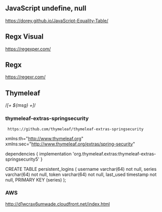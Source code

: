 ## JavaScript undefine, null
https://dorey.github.io/JavaScript-Equality-Table/

## Regx Visual
https://regexper.com/

## Regx
https://regexr.com/

## Thymeleaf
/*[+ ${msg} +]*/

### thymeleaf-extras-springsecurity
     https://github.com/thymeleaf/thymeleaf-extras-springsecurity

xmlns:th="http://www.thymeleaf.org" xmlns:sec="http://www.thymeleaf.org/extras/spring-security"

dependencies {
  implementation 'org.thymeleaf.extras:thymeleaf-extras-springsecurity5'
}

CREATE TABLE persistent_logins (
    username varchar(64) not null,
    series varchar(64) not null,
    token varchar(64) not null,
    last_used timestamp not null,
    PRIMARY KEY (series)
);

### AWS
http://d1wcrax6umwade.cloudfront.net/index.html
